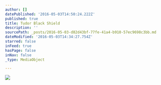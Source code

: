 ```yaml
---
author: []
datePublished: '2016-05-03T14:50:24.222Z'
published: true
title: Tudor Black Shield
description: ''
sourcePath: _posts/2016-05-03-d82d43bf-77fe-41a4-b910-57ec9698c3bb.md
dateModified: '2016-05-03T14:34:27.754Z'
starred: false
inFeed: true
hasPage: false
inNav: false
_type: MediaObject

---
```

![](https://the-grid-user-content.s3-us-west-2.amazonaws.com/e3b44ce5-3773-4602-acbd-3ea20727d0da.jpg)